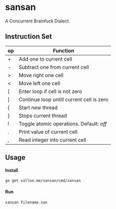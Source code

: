 # sansan
A Concurrent Brainfuck Dialect.


## Instruction Set

| op |                 Function                  |
|----|-------------------------------------------|
| +  | Add one to current cell                   |
| -  | Subtract one from current cell            |
| >  | Move right one cell                       |
| <  | Move left one cell                        |
| [  | Enter loop if cell is not zero            |
| ]  | Continue loop untill current cell is zero |
| {  | Start new thread                          |
| }  | Stops current thread                      |
| !  | Toggle atomic operations. Default: *off*  |
| .  | Print value of current cell               |
| ,  | Read integer into current cell            |

## Usage

#### Install
	go get vallon.me/sansan/cmd/sansan

#### Run
	sansan filename.san
